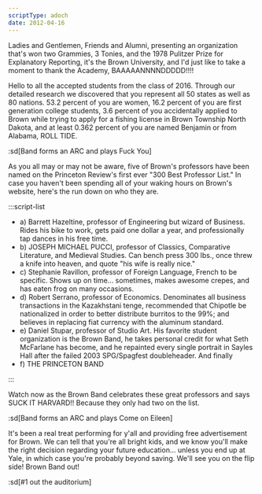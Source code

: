 ```yaml
---
scriptType: adoch
date: 2012-04-16
---
```


Ladies and Gentlemen, Friends and Alumni, presenting an organization that's won two Grammies, 3 Tonies, and the 1978 Pulitzer Prize for Explanatory Reporting, it's the Brown University, and I'd just like to take a moment to thank the Academy, BAAAAANNNNDDDDD!!!!

Hello to all the accepted students from the class of 2016. Through our detailed research we discovered that you represent all 50 states as well as 80 nations. 53.2 percent of you are women, 16.2 percent of you are first generation college students, 3.6 percent of you accidentally applied to Brown while trying to apply for a fishing license in Brown Township North Dakota, and at least 0.362 percent of you are named Benjamin or from Alabama, ROLL TIDE.

:sd[Band forms an ARC and plays Fuck You]

As you all may or may not be aware, five of Brown's professors have been named on the Princeton Review's first ever "300 Best Professor List." In case you haven't been spending all of your waking hours on Brown's website, here's the run down on who they are.

:::script-list

- a) Barrett Hazeltine, professor of Engineering but wizard of Business. Rides his bike to work, gets paid one dollar a year, and professionally tap dances in his free time.
- b) JOSEPH MICHAEL PUCCI, professor of Classics, Comparative Literature, and Medieval Studies. Can bench press 300 lbs., once threw a knife into heaven, and quote "his wife is really nice."
- c) Stephanie Ravillon, professor of Foreign Language, French to be specific. Shows up on time... sometimes, makes awesome crepes, and has eaten frog on many occasions.
- d) Robert Serrano, professor of Economics. Denominates all business transactions in the Kazakhstani tenge, recommended that Chipotle be nationalized in order to better distribute burritos to the 99%; and believes in replacing fiat currency with the aluminum standard.
- e) Daniel Stupar, professor of Studio Art. His favorite student organization is the Brown Band, he takes personal credit for what Seth McFarlane has become, and he repainted every single portrait in Sayles Hall after the failed 2003 SPG/Spagfest doubleheader. And finally
- f) THE PRINCETON BAND

:::

Watch now as the Brown Band celebrates these great professors and says SUCK IT HARVARD!! Because they only had two on the list.

:sd[Band forms an ARC and plays Come on Eileen]

It's been a real treat performing for y'all and providing free advertisement for Brown. We can tell that you're all bright kids, and we know you'll make the right decision regarding your future education... unless you end up at Yale, in which case you're probably beyond saving. We'll see you on the flip side! Brown Band out!

:sd[#1 out the auditorium]
